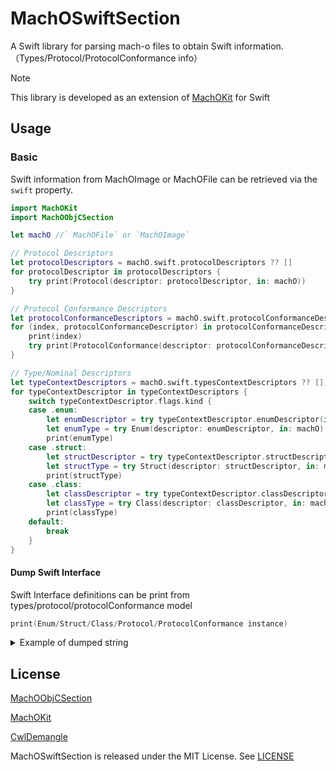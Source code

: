 # MachOSwiftSection

A Swift library for parsing mach-o files to obtain Swift information.
（Types/Protocol/ProtocolConformance info）

> [!NOTE]
> This library is developed as an extension of [MachOKit](https://github.com/p-x9/MachOKit) for Swift

## Usage

### Basic

Swift information from MachOImage or MachOFile can be retrieved via the `swift` property.

```swift
import MachOKit
import MachOObjCSection

let machO //` MachOFile` or `MachOImage`

// Protocol Descriptors
let protocolDescriptors = machO.swift.protocolDescriptors ?? []
for protocolDescriptor in protocolDescriptors {
    try print(Protocol(descriptor: protocolDescriptor, in: machO))
}

// Protocol Conformance Descriptors
let protocolConformanceDescriptors = machO.swift.protocolConformanceDescriptors ?? []
for (index, protocolConformanceDescriptor) in protocolConformanceDescriptors.enumerated() {
    print(index)
    try print(ProtocolConformance(descriptor: protocolConformanceDescriptor, in: machO))
}

// Type/Nominal Descriptors
let typeContextDescriptors = machO.swift.typesContextDescriptors ?? []
for typeContextDescriptor in typeContextDescriptors {
    switch typeContextDescriptor.flags.kind {
    case .enum:
        let enumDescriptor = try typeContextDescriptor.enumDescriptor(in: machO)!
        let enumType = try Enum(descriptor: enumDescriptor, in: machO)
        print(enumType)
    case .struct:
        let structDescriptor = try typeContextDescriptor.structDescriptor(in: machO)!
        let structType = try Struct(descriptor: structDescriptor, in: machO)
        print(structType)
    case .class:
        let classDescriptor = try typeContextDescriptor.classDescriptor(in: machO)!
        let classType = try Class(descriptor: classDescriptor, in: machO)
        print(classType)
    default:
        break
    }
}
```

#### Dump Swift Interface

Swift Interface definitions can be print from types/protocol/protocolConformance model

```swift
print(Enum/Struct/Class/Protocol/ProtocolConformance instance)
```

<details>

<summary>Example of dumped string</summary>

```swift
enum Foundation.Date.ComponentsFormatStyle.Field.Option {
    case year
    case month
    case week
    case day
    case hour
    case minute
    case second
}
enum Foundation.Date.ComponentsFormatStyle.Field.CodingKeys {
    case option
}
struct Foundation.LocaleCache {
    let lock: LockedState<LocaleCache.State>
    let _currentCache: LockedState<_LocaleProtocol?>
    var _currentNSCache: LockedState<_NSSwiftLocale?>
}
struct Foundation.TimeZoneCache {
    let lock: LockedState<TimeZoneCache.State>
}
```

</details>

## License

[MachOObjCSection](https://github.com/p-x9/MachOObjCSection)

[MachOKit](https://github.com/p-x9/MachOKit)

[CwlDemangle](https://github.com/mattgallagher/CwlDemangle)

MachOSwiftSection is released under the MIT License. See [LICENSE](./LICENSE)
